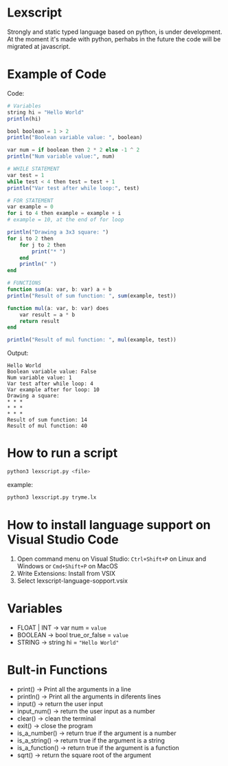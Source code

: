 # Lexscript
Strongly and static typed language based on python, is under development.
At the moment it's made with python, perhabs in the future the code will be migrated at javascript.

# Example of Code
Code:
```julia
# Variables
string hi = "Hello World"
println(hi)

bool boolean = 1 > 2
println("Boolean variable value: ", boolean)

var num = if boolean then 2 * 2 else -1 ^ 2
println("Num variable value:", num)

# WHILE STATEMENT
var test = 1
while test < 4 then test = test + 1
println("Var test after while loop:", test)

# FOR STATEMENT
var example = 0
for i to 4 then example = example + i 
# example = 10, at the end of for loop

println("Drawing a 3x3 square: ")
for i to 2 then
    for j to 2 then
        print("* ")
    end
    println(" ")
end

# FUNCTIONS
function sum(a: var, b: var) a + b
println("Result of sum function: ", sum(example, test))

function mul(a: var, b: var) does
    var result = a * b
    return result
end

println("Result of mul function: ", mul(example, test))
```
Output:
```
Hello World
Boolean variable value: False
Num variable value: 1
Var test after while loop: 4
Var example after for loop: 10
Drawing a square: 
* * *
* * *
* * *
Result of sum function: 14
Result of mul function: 40
```

# How to run a script
```bash
python3 lexscript.py <file>
```
example:
```bash
python3 lexscript.py tryme.lx
```

# How to install language support on Visual Studio Code
1. Open command menu on Visual Studio: `Ctrl+Shift+P` on Linux and Windows or `Cmd+Shift+P` on MacOS
2. Write Extensions: Install from VSIX
3. Select lexscript-language-sopport.vsix

# Variables
- FLOAT | INT -> var num = `value`
- BOOLEAN -> bool true_or_false = `value`
- STRING -> string hi = `"Hello World"`

# Bult-in Functions
- print()         -> Print all the arguments in a line
- println()       -> Print all the arguments in diferents lines
- input()         -> return the user input
- input_num()     -> return the user input as a number
- clear()         -> clean the terminal
- exit()          -> close the program
- is_a_number()   -> return true if the argument is a number
- is_a_string()   -> return true if the argument is a string
- is_a_function() -> return true if the argument is a function
- sqrt()          -> return the square root of the argument